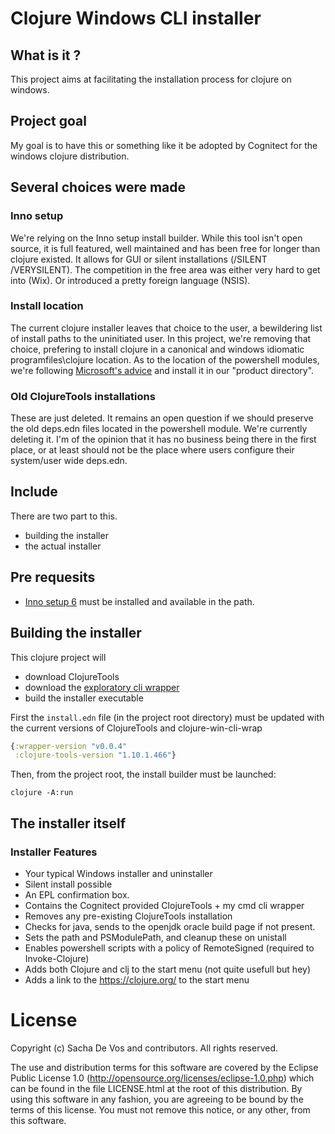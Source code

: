 # Clojure Windows CLI installer
## What is it ?
This project aims at facilitating the installation process for clojure on windows.
## Project goal
My goal is to have this or something like it be adopted by Cognitect for the windows clojure distribution.
## Several choices were made 
### Inno setup
We're relying on the Inno setup install builder. While this tool isn't open source, it is full featured, well maintained and has been free for longer than clojure existed. It allows for GUI or silent installations (/SILENT /VERYSILENT).
The competition in the free area was either very hard to get into (Wix). Or introduced a pretty foreign language (NSIS).
### Install location
The current clojure installer leaves that choice to the user, a bewildering list of install paths to the uninitiated user.
In this project, we're removing that choice, prefering to install clojure in a canonical and windows idiomatic programfiles\clojure location.
As to the location of the powershell modules, we're following [Microsoft's advice](https://docs.microsoft.com/en-us/powershell/developer/module/installing-a-powershell-module#installing-modules-in-a-product-directory) and install it in our "product directory".
### Old ClojureTools installations
These are just deleted. It remains an open question if we should preserve the old deps.edn files located in the powershell module.
We're currently deleting it. I'm of the opinion that it has no business being there in the first place, or at least should not
be the place where users configure their system/user wide deps.edn.
## Include
There are two part to this. 
- building the installer
- the actual installer
## Pre requesits
- [Inno setup 6](http://www.jrsoftware.org/isdl.php) must be installed and available in the path.
## Building the installer
This clojure project will 
- download ClojureTools
- download the [exploratory cli wrapper](https://github.com/cark/clojure-win-cli-wrap)
- build the installer executable

First the `install.edn` file (in the project root directory) must be updated with the current versions of ClojureTools and clojure-win-cli-wrap
```clojure
{:wrapper-version "v0.0.4"
 :clojure-tools-version "1.10.1.466"}
```

Then, from the project root, the install builder must be launched:
```
clojure -A:run
```
## The installer itself
### Installer Features
- Your typical Windows installer and uninstaller
- Silent install possible
- An EPL confirmation box.
- Contains the Cognitect provided ClojureTools + my cmd cli wrapper
- Removes any pre-existing ClojureTools installation
- Checks for java, sends to the openjdk oracle build page if not present.
- Sets the path and PSModulePath, and cleanup these on unistall
- Enables powershell scripts with a policy of RemoteSigned (required to Invoke-Clojure)
- Adds both Clojure and clj to the start menu (not quite usefull but hey)
- Adds a link to the https://clojure.org/ to the start menu
# License
Copyright (c) Sacha De Vos and contributors. All rights reserved.

The use and distribution terms for this software are covered by the Eclipse Public License 1.0 (http://opensource.org/licenses/eclipse-1.0.php) which can be found in the file LICENSE.html at the root of this distribution. By using this software in any fashion, you are agreeing to be bound by the terms of this license. You must not remove this notice, or any other, from this software.

